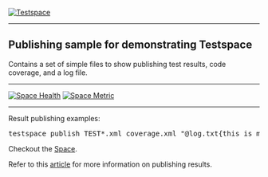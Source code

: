 [![Testspace](http://www.testspace.com/public/img/testspace_logo.png)](http://www.testspace.com)

***

## Publishing sample for demonstrating Testspace 


Contains a set of simple files to show publishing test results, code coverage, and a log file.

***
[![Space Health](https://samples.testspace.com/projects/87/spaces/292/badge)](https://samples.testspace.com/projects/87/spaces/292 "Test Cases")
[![Space Metric](https://samples.testspace.com/projects/87/spaces/292/metrics/187/badge)](https://samples.testspace.com/projects/87/spaces/292/metrics#metric-187 "Line/Statement Coverage")

***

Result publishing examples:

<pre>
testspace publish TEST*.xml coverage.xml "@log.txt{this is my test log}" my-results
</pre>

Checkout the [Space](https://samples.testspace.com/projects/getting.started/spaces/my-results). 

Refer to this [article](http://help.testspace.com/getting-started:publish-results) for more information on publishing results. 